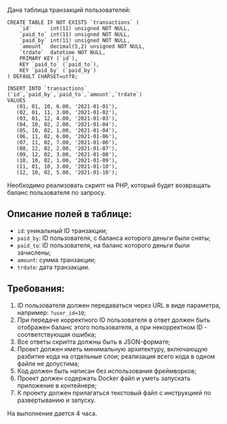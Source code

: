 
Дана таблица транзакций пользователей:

    CREATE TABLE IF NOT EXISTS `transactions` (
        `id`      int(11) unsigned NOT NULL,
        `paid_to` int(11) unsigned NOT NULL,
        `paid_by` int(11) unsigned NOT NULL,
        `amount`  decimal(5,2) unsigned NOT NULL,
        `trdate`  datetime NOT NULL,
        PRIMARY KEY (`id`),    
        KEY `paid_to` (`paid_to`),
        KEY `paid_by` (`paid_by`)
    ) DEFAULT CHARSET=utf8;

    INSERT INTO `transactions` (`id`,`paid_by`,`paid_to`,`amount`,`trdate`)
    VALUES
       (01, 01, 10, 6.00, '2021-01-01'),
       (02, 01, 11, 3.00, '2021-01-02'),
       (03, 01, 12, 4.00, '2021-01-03'),
       (04, 10, 02, 2.00, '2021-01-04'),
       (05, 10, 02, 1.00, '2021-01-04'),
       (06, 11, 02, 6.00, '2021-01-06'),
       (07, 11, 02, 7.00, '2021-01-06'),
       (08, 12, 02, 2.00, '2021-01-07'),
       (09, 12, 02, 3.00, '2021-01-08'),
       (10, 10, 02, 1.00, '2021-01-09'),
       (11, 01, 10, 3.00, '2021-01-10'),
       (12, 10, 02, 5.00, '2021-01-10');


Необходимо реализовать скрипт на PHP, который будет возвращать баланс пользователя по запросу.

## Описание полей в таблице:  
- `id`: уникальный ID транзакции;
- `paid_by`:  ID пользователя, с баланса которого деньги были сняты;
- `paid_to`: ID пользователя, на баланс которого деньги были зачислены;
- `amount`: сумма транзакции;
- `trdate`: дата транзакции.

## Требования:
1. ID пользователя должен передаваться через URL в виде параметра, например: `?user_id=10`;
2. При передаче корректного ID пользователя в ответ должен быть отображен баланс этого пользователя, а при некорректном ID - соответствующая ошибка;
3. Все ответы скрипта должны быть в JSON-формате;
4. Проект должен иметь минимальную архитектуру, включающую разбитие кода на отдельные слои; реализация всего кода в одном файле не допустима;
5. Код должен быть написан без использования фреймворков;
6. Проект должен содержать Docker файл и уметь запускать приложение в контейнере;
7. К проекту должен прилагаться текстовый файл с инструкцией по развертыванию и запуску.

На выполнение дается 4 часа.